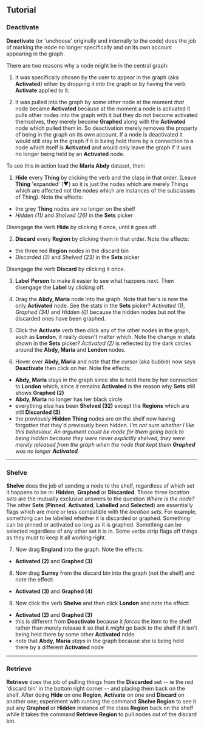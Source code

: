 ## Tutorial ##
### Deactivate ###
**Deactivate** (or 'unchoose' originally and internally to the code) does the job of marking the node no longer specifically and on its own account appearing in the graph.

There are two reasons why a node might be in the central graph:

1) it was specifically chosen by the user to appear in the graph (aka **Activated**) either by dropping it into the graph or by having the verb **Activate** applied to it.

2) it was pulled into the graph by some other node at the moment *that* node became **Activated** because at the moment a node is activated it pulls other nodes into the graph with it but they do not become activated themselves, they merely become **Graphed** along with the **Activated** node which pulled them in.  So deactivation merely removes the property of being in the graph on its own account.  If a node is deactivated it would still stay in the graph if it is being held there by a connection to a node which itself is **Activated** and would only leave the graph if it was no longer being held by an **Activated** node.

To see this in action load the **Maria Abdy** dataset, then:

1) **Hide** every **Thing** by clicking the verb and the class in that order. (Leave **Thing** 'expanded' (▼) so it is just the nodes which are merely Things which are affected not the nodes which are instances of the subclasses of Thing).  Note the effects:
* the grey **Thing** nodes are no longer on the shelf
* *Hidden (11)* and *Shelved (26)* in the **Sets** picker

Disengage the verb **Hide** by clicking it once, until it goes off.

2) **Discard** every **Region** by clicking them in that order.  Note the effects:
* the three red **Region** nodes in the discard bin
* *Discarded (3)* and *Shelved (23)* in the **Sets** picker

Disengage the verb **Discard** by clicking it once.

3) **Label** **Person** to make it easier to see what happens next.  Then disengage the **Label** by clicking off.

4) Drag the **Abdy, Maria** node into the graph. Note that her's is now the only **Activated** node.  See  the stats in the **Sets** picker?  *Activated (1)*,  *Graphed (34)* and *Hidden (0)* because the hidden nodes but not the discarded ones have been graphed.

5) Click the **Activate** verb then click any of the other nodes in the graph, such as **London**, it really doesn't matter which.  Note the change in stats shown in the **Sets** picker?  *Activated (2)* is reflected by the dark circles around the **Abdy, Maria** and **London** nodes.
6) Hover over **Abdy, Maria** and note that the cursor (aka bubble) now says **Deactivate** then click on her.  Note the effects:
* **Abdy, Maria** stays in the graph since she is held there by her connection to **London** which, since *it* remains **Activated** is the reason why **Sets** still shows **Graphed (2)**
* **Abdy, Maria** no longer has her black circle
* everything else has been **Shelved (32)** except the **Regions** which are still **Discarded (3)**.
* the previously **Hidden** **Thing** nodes are on the shelf now having forgotten that they'd previously been hidden. *I'm not sure whether I like this behaviour.  An argument could be made for them going back to being hidden because they were never explicitly shelved, they were merely released from the graph when the node that kept them **Graphed** was no longer **Activated**.*

---
### Shelve ###
**Shelve** does the job of sending a node to the shelf, regardless of which set it happens to be in: **Hidden**, **Graphed** or **Discarded**.  Those three *location sets* are the mutually exclusive answers to the question *Where is the node?*  The other **Sets** (**Pinned**, **Activated**, **Labelled** and **Selected**) are essentially flags which are more or less compatible with the *location sets*.  For example, something can be labelled whether it is discarded or graphed. Something can be pinned or activated so long as it is graphed.  Something can be selected regardless of any other set it is in.  Some verbs strip flags off things as they must to keep it all working right.

7) Now drag **England** into the graph.  Note the effects:
* **Activated (2)** and **Graphed (3)**

8) Now drag **Surrey** from the discard bin into the graph (not the shelf) and note the effect:
* **Activated (3)** and **Graphed (4)**

9) Now click the verb **Shelve** and then click **London** and note the effect:
* **Activated (2)** and **Graphed (3)**
* this is different from **Deactivate** because it _forces_ the item to the shelf rather than merely release it so that it _might_ go back to the shelf if it isn't being held there by some other **Activated** ndde
* note that **Abdy, Maria** _stays_ in the graph because she is being held there by a different **Activated** node

---
### Retrieve ###

**Retrieve** does the job of pulling things from the **Discarded** set -- ie the red 'discard bin' in the bottom right corner -- and placing them back on the shelf.  After doing **Hide** on one **Region**, **Activate** on one and **Discard** on another one; experiment with running the command **Shelve Region** to see it put any **Graphed** or **Hidden** instance of the class **Region** back on the shelf while it takes the command **Retrieve Region** to pull nodes out of the discard bin.
